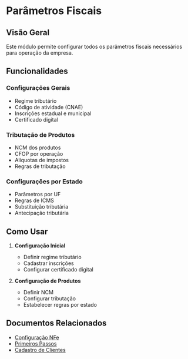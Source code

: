 # Parâmetros Fiscais

## Visão Geral

Este módulo permite configurar todos os parâmetros fiscais necessários para operação da empresa.

## Funcionalidades

### Configurações Gerais
- Regime tributário
- Código de atividade (CNAE)
- Inscrições estadual e municipal
- Certificado digital

### Tributação de Produtos
- NCM dos produtos
- CFOP por operação
- Alíquotas de impostos
- Regras de tributação

### Configurações por Estado
- Parâmetros por UF
- Regras de ICMS
- Substituição tributária
- Antecipação tributária

## Como Usar

1. **Configuração Inicial**
   - Definir regime tributário
   - Cadastrar inscrições
   - Configurar certificado digital

2. **Configuração de Produtos**
   - Definir NCM
   - Configurar tributação
   - Estabelecer regras por estado

## Documentos Relacionados

- [Configuração NFe](../integracoes/configuracao-nfe.md)
- [Primeiros Passos](../../guias/primeiros-passos.md)
- [Cadastro de Clientes](../cadastros/cadastro-de-clientes.md)
